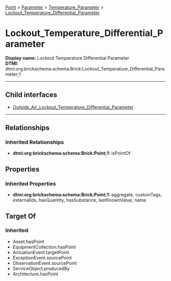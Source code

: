 [Point](../../../Point.md) > [Parameter](../../Parameter.md) > [Temperature_Parameter](../Temperature_Parameter.md) > [Lockout_Temperature_Differential_Parameter](.)
# Lockout_Temperature_Differential_Parameter

**Display name:** Lockout Temperature Differential Parameter<br />
**DTMI:** dtmi:org:brickschema:schema:Brick:Lockout_Temperature_Differential_Parameter;1

---


## Child interfaces
* [Outside_Air_Lockout_Temperature_Differential_Parameter](Outside_Air_Lockout_Temperature_Differential_Parameter/Outside_Air_Lockout_Temperature_Differential_Parameter.md)

---
## Relationships
### Inherited Relationships
* **dtmi:org:brickschema:schema:Brick:Point;1:** isPointOf
## Properties
### Inherited Properties
* **dtmi:org:brickschema:schema:Brick:Point;1:** aggregate, customTags, externalIds, hasQuantity, hasSubstance, lastKnownValue, name
## Target Of
### Inherited
* Asset.hasPoint
* EquipmentCollection.hasPoint
* ActuationEvent.targetPoint
* ExceptionEvent.sourcePoint
* ObservationEvent.sourcePoint
* ServiceObject.producedBy
* Architecture.hasPoint
